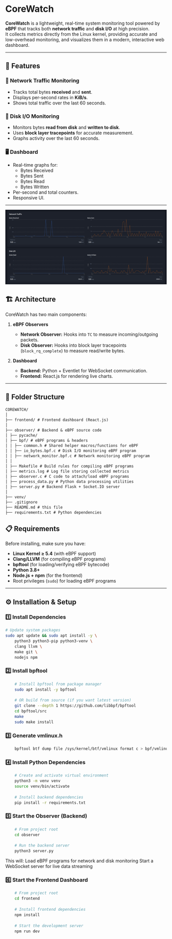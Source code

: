 # CoreWatch

**CoreWatch** is a lightweight, real-time system monitoring tool powered by **eBPF** that tracks both **network traffic** and **disk I/O** at high precision.  
It collects metrics directly from the Linux kernel, providing accurate and low-overhead monitoring, and visualizes them in a modern, interactive web dashboard.

---

## 📌 Features

### 📡 Network Traffic Monitoring
- Tracks total bytes **received** and **sent**.
- Displays per-second rates in **KiB/s**.
- Shows total traffic over the last 60 seconds.

### 💾 Disk I/O Monitoring
- Monitors bytes **read from disk** and **written to disk**.
- Uses **block layer tracepoints** for accurate measurement.
- Graphs activity over the last 60 seconds.

### 🖥 Dashboard
- Real-time graphs for:
  - Bytes Received
  - Bytes Sent
  - Bytes Read
  - Bytes Written
- Per-second and total counters.
- Responsive UI.

---

![Alt Text](observer/img/image.png)

## 🏗 Architecture

CoreWatch has two main components:

1. **eBPF Observers**
   - **Network Observer:** Hooks into `TC` to measure incoming/outgoing packets.
   - **Disk Observer:** Hooks into block layer tracepoints (`block_rq_complete`) to measure read/write bytes.

2. **Dashboard**
   - **Backend:** Python + Eventlet for WebSocket communication.
   - **Frontend:** React.js for rendering live charts.

---

## 📂 Folder Structure
``` plaintext
COREWATCH/
│
├── frontend/ # Frontend dashboard (React.js)
│
├── observer/ # Backend & eBPF source code
│ ├── pycache/ 
│ ├── bpf/ # eBPF programs & headers
│ │ ├── common.h # Shared helper macros/functions for eBPF
│ │ ├── io_bytes.bpf.c # Disk I/O monitoring eBPF program
│ │ ├── network_monitor.bpf.c # Network monitoring eBPF program
│ │
│ ├── Makefile # Build rules for compiling eBPF programs
│ ├── metrics.log # Log file storing collected metrics
│ ├── observer.c # C code to attach/load eBPF programs
│ ├── process_data.py # Python data processing utilities
│ ├── server.py # Backend Flask + Socket.IO server
│
├── venv/ 
├── .gitignore 
├── README.md # this file
├── requirements.txt # Python dependencies

```
## 📋 Requirements

Before installing, make sure you have:

- **Linux Kernel ≥ 5.4** (with eBPF support)
- **Clang/LLVM** (for compiling eBPF programs)
- **bpftool** (for loading/verifying eBPF bytecode)
- **Python 3.8+**
- **Node.js + npm** (for the frontend)
- Root privileges (`sudo`) for loading eBPF programs

---

## ⚙️ Installation & Setup

### 1️⃣ Install Dependencies

```bash
# Update system packages
sudo apt update && sudo apt install -y \
    python3 python3-pip python3-venv \
    clang llvm \
    make git \
    nodejs npm
```

### 2️⃣ Install bpftool
```bash
    # Install bpftool from package manager
    sudo apt install -y bpftool

    # OR build from source (if you want latest version)
    git clone --depth 1 https://github.com/libbpf/bpftool
    cd bpftool/src
    make
    sudo make install
```

### 3️⃣ Generate vmlinux.h
```bash
    bpftool btf dump file /sys/kernel/btf/vmlinux format c > bpf/vmlinux.h

```
### 4️⃣ Install Python Dependencies
``` bash
    # Create and activate virtual environment
    python3 -m venv venv
    source venv/bin/activate

    # Install backend dependencies
    pip install -r requirements.txt
```

### 5️⃣ Start the Observer (Backend)
``` bash
    # From project root
    cd observer

    # Run the backend server
    python3 server.py
```

This will:
Load eBPF programs for network and disk monitoring
Start a WebSocket server for live data streaming

### 6️⃣ Start the Frontend Dashboard
``` bash 
    # From project root
    cd frontend

    # Install frontend dependencies
    npm install

    # Start the development server
    npm run dev
```


